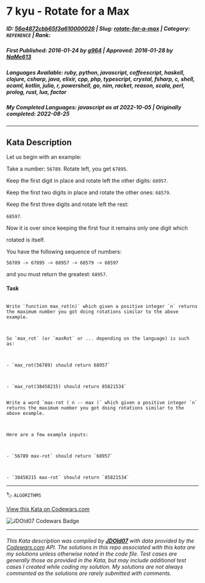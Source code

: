 # 7 kyu - Rotate for a Max

##### **ID**: [56a4872cbb65f3a610000026](https://www.codewars.com/kata/56a4872cbb65f3a610000026) | **Slug**: [rotate-for-a-max](https://www.codewars.com/kata/56a4872cbb65f3a610000026) | **Category**: `REFERENCE` | **Rank**: <span style="color:white">7 kyu</span>

##### **First Published**: 2016-01-24 ***by*** [g964](https://www.codewars.com/users/g964) | **Approved**: 2016-01-28 ***by*** [NaMe613](https://www.codewars.com/users/NaMe613)

##### **Languages Available**: ruby, python, javascript, coffeescript, haskell, clojure, csharp, java, elixir, cpp, php, typescript, crystal, fsharp, c, shell, ocaml, kotlin, julia, r, powershell, go, nim, racket, reason, scala, perl, prolog, rust, lua, factor

##### **My Completed Languages**: javascript ***as at*** 2022-10-05 | **Originally completed**: 2022-08-25

---

## Kata Description


Let us begin with an example:



Take a number: `56789`. Rotate left, you get `67895`. 



Keep the first digit in place and rotate left the other digits: `68957`. 



Keep the first two digits in place and rotate the other ones: `68579`. 



Keep the first three digits and rotate left the rest:

`68597`. 

Now it is over since keeping the first four it remains only one digit which

rotated is itself.



You have the following sequence of numbers:



`56789 -> 67895 -> 68957 -> 68579 -> 68597`



and you must return the greatest: `68957`.



#### Task



~~~if-not:factor

Write `function max_rot(n)` which given a positive integer `n` returns the maximum number you got doing rotations similar to the above example.



So `max_rot` (or `maxRot` or ... depending on the language) is such as:



- `max_rot(56789) should return 68957`



- `max_rot(38458215) should return 85821534`

~~~



~~~if:factor

Write a word `max-rot ( n -- max )` which given a positive integer `n` returns the maximum number you got doing rotations similar to the above example.



Here are a few example inputs:



- `56789 max-rot` should return `68957`



- `38458215 max-rot` should return `85821534`

~~~

---


🏷 `ALGORITHMS`


[View this Kata on Codewars.com](https://www.codewars.com/kata/56a4872cbb65f3a610000026)

![](https://www.codewars.com/users/jdold07/badges/large "JDOld07 Codewars Badge")

---

###### *This Kata description was compiled by [**JDOld07**](https://tpstech.dev) with data provided by the [Codewars.com](https://www.codewars.com) API.  The solutions in this repo associated with this kata are my solutions unless otherwise noted in the code file.  Test cases are generally those as provided in the Kata, but may include additional test cases I created while coding my solution.  My solutions are not always commented as the solutions are rarely submitted with comments.*
